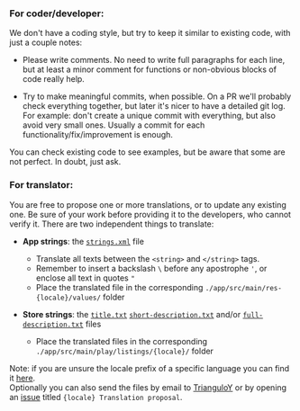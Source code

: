### For coder/developer:

We don't have a coding style, but try to keep it similar to existing code, with just a couple notes:

- Please write comments. No need to write full paragraphs for each line, but at least a minor comment for functions or non-obvious blocks of code really help.

- Try to make meaningful commits, when possible. On a PR we'll probably check everything together, but later it's nicer to have a detailed git log. For example: don't create a unique commit with everything, but also avoid very small ones. Usually a commit for each functionality/fix/improvement is enough.

You can check existing code to see examples, but be aware that some are not perfect. In doubt, just ask.


### For translator: 

You are free to propose one or more translations, or to update any existing one. Be sure of your work before providing it to the developers, who cannot verify it. There are two independent things to translate:

- **App strings**: the [`strings.xml`](./app/src/main/res/values/strings.xml) file
  - Translate all texts between the `<string>` and `</string>` tags.
  - Remember to insert a backslash `\` before any apostrophe `'`, or enclose all text in quotes `"`
  - Place the translated file in the corresponding `./app/src/main/res-{locale}/values/` folder

- **Store strings**: the [`title.txt`](./app/src/main/play/listings/en-US/title.txt) [`short-description.txt`](./app/src/main/play/listings/en-US/short-description.txt) and/or [`full-description.txt`](./app/src/main/play/listings/en-US/full-description.txt) files
  - Place the translated files in the corresponding `./app/src/main/play/listings/{locale}/` folder
  
Note: if you are unsure the locale prefix of a specific language you can find it [here](https://countrycode.org/).  
Optionally you can also send the files by email to [TrianguloY](https://github.com/TrianguloY) or by opening an [issue](https://github.com/TrianguloY/SimpleClipboardEditor/issues/new) titled `{locale} Translation proposal`.
